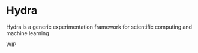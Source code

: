# Hydra
Hydra is a generic experimentation framework for scientific computing and machine learning

WIP